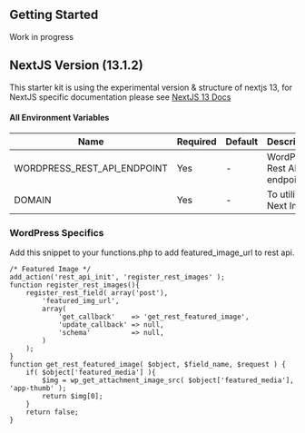## Getting Started
Work in progress

## NextJS Version (13.1.2)
This starter kit is using the experimental version & structure of nextjs 13, for NextJS specific documentation please see [NextJS 13 Docs](https://beta.nextjs.org/docs/)

#### All Environment Variables

| Name                               | Required | Default | Description                                       |
| ---------------------------------- | -------- | -       | ------------------------------------------------- |
| WORDPRESS_REST_API_ENDPOINT        | Yes      | -       | WordPress Rest API endpoit                        |
| DOMAIN                             | Yes      | -       | To utilize Next Image                             |


### WordPress Specifics
Add this snippet to your functions.php to add featured_image_url to rest api.
```
/* Featured Image */
add_action('rest_api_init', 'register_rest_images' );
function register_rest_images(){
    register_rest_field( array('post'),
        'featured_img_url',
        array(
            'get_callback'    => 'get_rest_featured_image',
            'update_callback' => null,
            'schema'          => null,
        )
    );
}
function get_rest_featured_image( $object, $field_name, $request ) {
    if( $object['featured_media'] ){
        $img = wp_get_attachment_image_src( $object['featured_media'], 'app-thumb' );
        return $img[0];
    }
    return false;
}
```